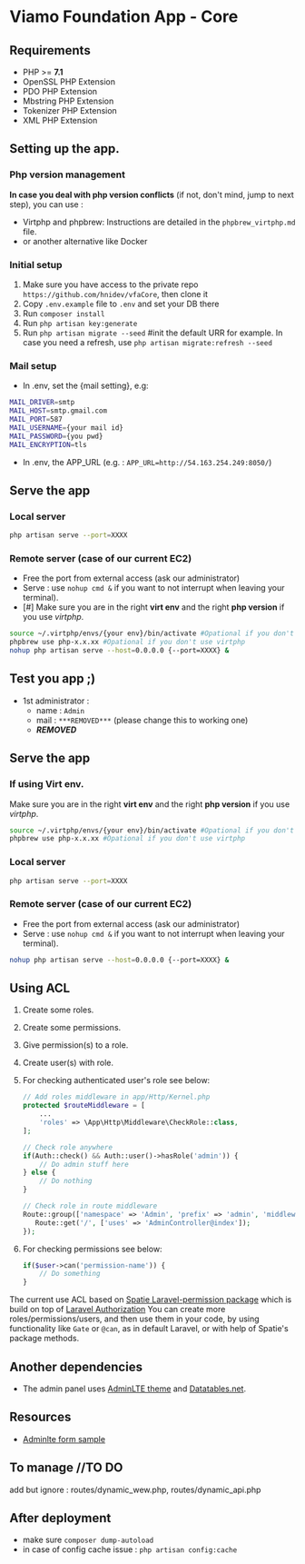 # Viamo Foundation App - Core

## Requirements
* PHP >= **7.1**
* OpenSSL PHP Extension
* PDO PHP Extension
* Mbstring PHP Extension
* Tokenizer PHP Extension
* XML PHP Extension

## Setting up the app.
### Php version management
**In case you deal with php version conflicts** (if not, don't mind, jump to next step), you can use :
* Virtphp and phpbrew:
Instructions are detailed in the `phpbrew_virtphp.md` file.
* or another alternative like Docker
    
### Initial setup
1. Make sure you have access to the private repo `https://github.com/hnidev/vfaCore`, then clone it
2. Copy `.env.example` file to `.env` and set your DB there
3. Run `composer install`
4. Run `php artisan key:generate`
5. Run `php artisan migrate --seed` #init the default URR for example.
In case you need a refresh, use `php artisan migrate:refresh --seed`

### Mail setup
* In .env, set the {mail setting}, e.g:
```bash
MAIL_DRIVER=smtp
MAIL_HOST=smtp.gmail.com
MAIL_PORT=587
MAIL_USERNAME={your mail id}
MAIL_PASSWORD={you pwd}
MAIL_ENCRYPTION=tls
```
* In .env, the APP_URL (e.g. : `APP_URL=http://54.163.254.249:8050/`)

## Serve the app
### Local server
```bash
php artisan serve --port=XXXX
```
### Remote server (case of our current EC2)
* Free the port from external access (ask our administrator)
* Serve : use `nohup cmd &` if you want  to not interrupt when leaving your terminal). 
* [#] Make sure you are in the right **virt env** and the right **php version** if you use _virtphp_.
```bash
source ~/.virtphp/envs/{your env}/bin/activate #Opational if you don't use virtphp
phpbrew use php-x.x.xx #Opational if you don't use virtphp
nohup php artisan serve --host=0.0.0.0 {--port=XXXX} &
```
## Test you app ;)
* 1st administrator : 
    * name : `Admin`
    * mail : `***REMOVED***` (please change this to working one)
    * ***REMOVED***

## Serve the app
### If using Virt env.
Make sure you are in the right **virt env** and the right **php version** if you use _virtphp_.
```bash
source ~/.virtphp/envs/{your env}/bin/activate #Opational if you don't use virtphp
phpbrew use php-x.x.xx #Opational if you don't use virtphp
```
### Local server
```bash
php artisan serve --port=XXXX
```
### Remote server (case of our current EC2)
* Free the port from external access (ask our administrator)
* Serve : use `nohup cmd &` if you want  to not interrupt when leaving your terminal). 
```bash
nohup php artisan serve --host=0.0.0.0 {--port=XXXX} &
```
## Using ACL 
1. Create some roles.
2. Create some permissions.
3. Give permission(s) to a role.
4. Create user(s) with role.
5. For checking authenticated user's role see below:
    ```php
    // Add roles middleware in app/Http/Kernel.php
    protected $routeMiddleware = [
        ...
        'roles' => \App\Http\Middleware\CheckRole::class,
    ];
    ```

    ```php
    // Check role anywhere
    if(Auth::check() && Auth::user()->hasRole('admin')) {
        // Do admin stuff here
    } else {
        // Do nothing
    }

    // Check role in route middleware
    Route::group(['namespace' => 'Admin', 'prefix' => 'admin', 'middleware' => ['auth', 'roles'], 'roles' => 'admin'], function () {
       Route::get('/', ['uses' => 'AdminController@index']);
    });
    ```
6. For checking permissions see below:
    ```php
    if($user->can('permission-name')) {
        // Do something
    }
    ```

The current use ACL based on [Spatie Laravel-permission package](https://github.com/spatie/laravel-permission) which is build on top of [Laravel Authorization](https://laravel.com/docs/5.3/authorization)
You can create more roles/permissions/users, and then use them in your code, by using functionality like `Gate` or `@can`, as in default Laravel, or with help of Spatie's package methods.

## Another dependencies
* The admin panel uses [AdminLTE theme](https://adminlte.io/) and [Datatables.net](https://datatables.net).

## Resources 
* [Adminlte form sample](https://adminlte.io/themes/AdminLTE/pages/forms/advanced.html)
## To manage //TO DO
add but ignore : routes/dynamic_wew.php,  routes/dynamic_api.php

## After deployment
* make sure `composer dump-autoload`
* in case of config cache issue : `php artisan config:cache`